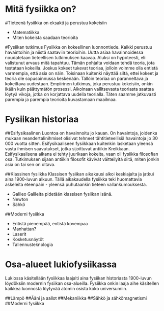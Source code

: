 Mitä fysiikka on?
=================

#Tieteenä fysiikka on eksakti ja perustuu kokeisiin
* Matematiikka
* Miten kokeista saadaan teorioita

#Fysiikan tutkimus
Fysiikka on kokeellinen luonnontiede. Kaikki perustuu havaintoihin ja niistä saataviin teorioihin. 
Uutta asiaa havainnoidessa noudatetaan tieteellisen tutkimuksen kaavaa. Aluksi on hypoteesti, eli valistunut arvaus mitä tapahtuu.
Tämän pohjalta voidaan tehdä teoria, jota testataan kokeilla. Joskus kokeet tukevat teoriaa, jolloin voimme olla entistä varmempia, että asia on näin.
Toisinaan kuitenki näyttää siltä, ettei kokeet ja teoria ole sopusoinnussa keskenään. Tällöin teoriaa on paranneltava ja kokeiltava uudestaan.
Empiirinen tutkimus, joka perustuu kokeisiin, onkin ikään kuin päättymätön prosessi. 
Aikoinaan vallitsevasta teoriasta saattaa löytyä vikoja, jotka on korjattava uudella teorialla. Täten saamme jatkuvasti parempia ja parempia
teorioita kuvastamaan maailmaa.

Fysiikan historiaa
==================

##Esifysikaalinen
Luontoa on havainnoitu jo kauan. On havaintoja, joidenka mukaan neandertalinihmiset olisivat tehneet tähtitieteellisiä havaintoja jo 30 000 vuotta sitten.
Esifysikaaliseen fysiikkaan kuitenkin lasketaan yleensä vasta ihmisen saavutukset, jotka sijoittuvat antiikin Kreikkaan.
Esifysikaalisena aikana ei tehty juurikaan kokeita, vaan oli fysiikka filosofian osa. Tutkimuksen sijaan antiikin filosofit kävivät
väitteilyitä siitä, miten jonkin asia on tai sen on oltava.

##Klassinen fysiikka
Klassisen fysiikan aikakausi alkoi keskiajalta ja jatkui aina 1900-luvun alkuun. Tällä aikakaudella fysiikka teki
huomattavia askeleita eteenpäin - yleensä puhutaankin tieteen vallankumouksesta. 
* Galileo Galileita pidetään klassisen fysiikan isänä.
* Newton
* Sähkö

##Moderni fysiikka
* Entistä pienempää, entistä kovempaa
* Manhattan?
* Laserit
* Kosketusnäytöt
* Tallennusteknologia

Osa-alueet lukiofysiikassa
==========================

Lukiossa käsitellään fysiikkaa laajalti aina fysiikan historiasta 1900-luvun löydöksiin modernin fysiikan osa-alueilla.
Fysiikka onkin laaja aihe käsitellen kaikkea luonnosta löytyvää atomin osista koko universumiin.

##Lämpö
##Ääni ja aallot
##Mekaniikka
##Sähkö ja sähkömagnetismi
##Moderni fysiikka
